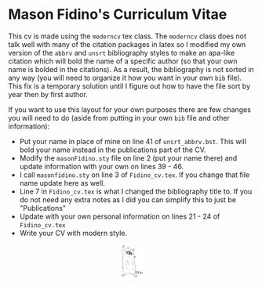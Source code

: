 # Mason Fidino's Curriculum Vitae

This cv is made using the `moderncv` tex class. The `moderncv` class does not talk well with many of the citation packages in latex so I modified my own version of the `abbrv` and `unsrt` bibliography styles to make an apa-like citation which will bold the name of a specific author (so that your own name is bolded in the citations). As a result, the bibliography is not sorted in any way (you will need to organize it how you want in your own `bib` file). This fix is a temporary solution until I figure out how to have the file sort by year then by first author. 

If you want to use this layout for your own purposes there are few changes you will need to do (aside from putting in your own `bib` file and other information):

- Put your name in place of mine on line 41 of `unsrt_abbrv.bst`. This will bold your name instead in the publications part of the CV.
- Modify the `masonFidino.sty` file on line 2 (put your name there) and update information with your own on lines 39 - 46.
- I call `masonfidino.sty` on line 3 of `Fidino_cv.tex`. If you change that file name update here as well.
- Line 7 in `Fidino_cv.tex` is what I changed the bibliography title to. If you do not need any extra notes as I did you can simplify this to just be "Publications"
- Update with your own personal information on lines 21 - 24 of `Fidino_cv.tex`
- Write your CV with modern style.

<div align="center"><img width="50" height="auto" src ="Raccoon.png" /></div>

